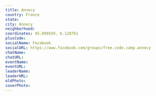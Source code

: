 ```yaml
---
title: Annecy
country: France
state: 
city: Annecy
neighborhood: 
coordinates: 45.899559, 6.128761
plusCode:
socialName: Facebook
socialURL: https://www.facebook.com/groups/free.code.camp.annecy
chatName:
chatURL:
eventName:
eventURL:
leaderName:
leaderURL:
oldPhoto: 
coverPhoto:
---
```

